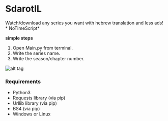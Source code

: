 # SdarotIL
Watch/download any series you want with hebrew translation and less ads! * NoTimeScript*

<strong>simple steps</strong>
1) Open Main.py from terminal.
2) Write the series name.
3) Write the season/chapter number.

![alt tag](https://i.imgrpost.com/imgr/2018/06/23/Screenshot.png)

<h3>Requirements</h3>
<ul>
  <li> Python3 </li>
  <li> Requests library (via pip) </li>
  <li> Urllib library (via pip) </li>
  <li> BS4 (via pip) </li>
  <li> Windows or Linux </li>
</ul>
